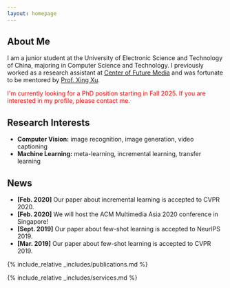 ```yaml
---
layout: homepage
---
```


## About Me

I am a junior student at the University of Electronic Science and Technology of China, majoring in Computer Science and Technology. 
I previously worked as a research assistant at [Center of Future Media](https://cfm.uestc.edu.cn/index) and was fortunate to be mentored by [Prof. Xing Xu](https://interxuxing.github.io/). 


<span style="color: red;">I'm currently looking for a PhD position starting in Fall 2025. If you are interested in my profile, please contact me.</span>

## Research Interests

- **Computer Vision:** image recognition, image generation, video captioning
- **Machine Learning:** meta-learning, incremental learning, transfer learning

## News

- **[Feb. 2020]** Our paper about incremental learning is accepted to CVPR 2020.
- **[Feb. 2020]** We will host the ACM Multimedia Asia 2020 conference in Singapore!
- **[Sept. 2019]** Our paper about few-shot learning is accepted to NeurIPS 2019.
- **[Mar. 2019]** Our paper about few-shot learning is accepted to CVPR 2019.

{% include_relative _includes/publications.md %}

{% include_relative _includes/services.md %}
